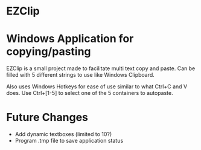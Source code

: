 # EZClip

<h1>Windows Application for copying/pasting</h1>

EZClip is a small project made to facilitate multi text copy and paste.
Can be filled with 5 different strings to use like Windows Clipboard.

Also uses Windows Hotkeys for ease of use similar to what Ctrl+C and V does.
Use Ctrl+[1-5] to select one of the 5 containers to autopaste.

<h1>Future Changes</h1>

<ul>
  <li>Add dynamic textboxes (limited to 10?)</li>
  <li>Program .tmp file to save application status</li>
</ul>
